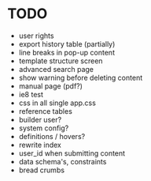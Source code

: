 TODO
=======

* user rights
* export history table (partially)
* line breaks in pop-up content
* template structure screen
* advanced search page
* show warning before deleting content
* manual page (pdf?)
* ie8 test 
* css in all single app.css
* reference tables
* builder user?
* system config?
* definitions / hovers?
* rewrite index
* user_id when submitting content
* data schema's, constraints
* bread crumbs